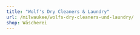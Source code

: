 ```yaml
---
title: "Wolf's Dry Cleaners & Laundry"
url: /milwaukee/wolfs-dry-cleaners-und-laundry/
shop: Wäscherei
---
```

